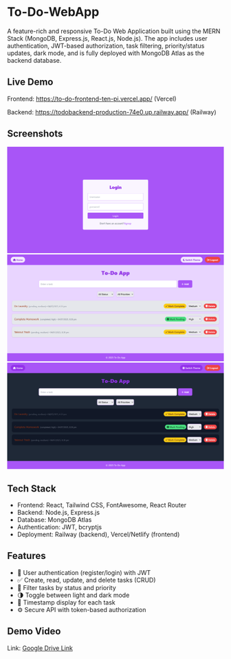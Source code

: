 # To-Do-WebApp
A feature-rich and responsive To-Do Web Application built using the MERN Stack (MongoDB, Express.js, React.js, Node.js). The app includes user authentication, JWT-based authorization, task filtering, priority/status updates, dark mode, and is fully deployed with MongoDB Atlas as the backend database.

## Live Demo
Frontend: https://to-do-frontend-ten-pi.vercel.app/ (Vercel)

Backend: https://todobackend-production-74e0.up.railway.app/ (Railway)

## Screenshots

<img src="./Images/Login_Page.png" alt="Login Page" width="600"/>
<img src="./Images/Light_Theme.png" alt="Light Theme" width="600"/>
<img src="./Images/Dark_Theme.png" alt="Dark Theme" width="600"/>

## Tech Stack
- Frontend: React, Tailwind CSS, FontAwesome, React Router
- Backend: Node.js, Express.js
- Database: MongoDB Atlas
- Authentication: JWT, bcryptjs
- Deployment: Railway (backend), Vercel/Netlify (frontend)

## Features
- 🔐 User authentication (register/login) with JWT
- ✅ Create, read, update, and delete tasks (CRUD)
- 🎯 Filter tasks by status and priority
- 🌗 Toggle between light and dark mode
- 📆 Timestamp display for each task
- ⚙️ Secure API with token-based authorization

## Demo Video
Link: [Google Drive Link](https://drive.google.com/file/d/1g87CaxPW27VplV_OqURDdG3ybKAfBcbd/view?usp=sharing)